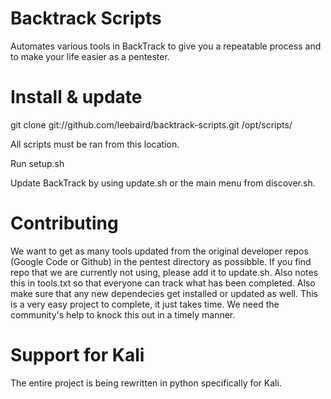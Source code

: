 Backtrack Scripts
===================
Automates various tools in BackTrack to give you a repeatable process and to make your life easier as a pentester.

Install & update
===================
git clone git://github.com/leebaird/backtrack-scripts.git /opt/scripts/

All scripts must be ran from this location.

Run setup.sh

Update BackTrack by using update.sh or the main menu from discover.sh.

Contributing
===================
We want to get as many tools updated from the original developer repos (Google Code or Github) in the pentest directory 
as possibble.  If you find repo that we are currently not using, please add it to update.sh.  Also notes this in 
tools.txt so that everyone can track what has been completed.  Also make sure that any new dependecies get installed or 
updated as well.  This is a very easy project to complete, it just takes time.  We need the community's help to knock
this out in a timely manner.

Support for Kali
===================
The entire project is being rewritten in python specifically for Kali.
